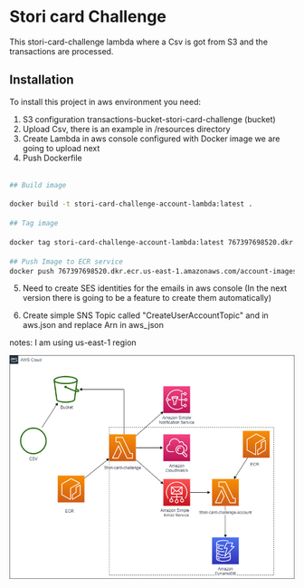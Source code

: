# Stori card Challenge

This stori-card-challenge lambda where a Csv is got from S3 and the transactions are processed.

## Installation

To install this project in aws environment you need:

1) S3 configuration transactions-bucket-stori-card-challenge (bucket)
2) Upload Csv, there is an example in /resources directory
3) Create Lambda in aws console configured with Docker image we are going to upload next
4) Push Dockerfile 
```bash 

## Build image

docker build -t stori-card-challenge-account-lambda:latest .

## Tag image

docker tag stori-card-challenge-account-lambda:latest 767397698520.dkr.ecr.us-east-1.amazonaws.com/account-images

## Push Image to ECR service
docker push 767397698520.dkr.ecr.us-east-1.amazonaws.com/account-images
```
5) Need to create SES identities for the emails in aws console (In the next version there is going to be a feature to create them automatically)

6) Create simple SNS Topic called "CreateUserAccountTopic" and in aws.json and replace Arn in aws_json


notes: I am using us-east-1 region

![Sample Image](resources/aws_architecture.png)





